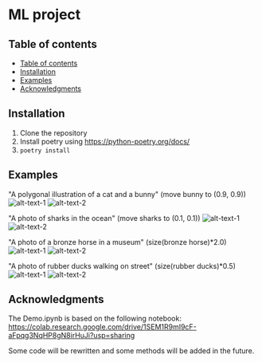 # ML project

## Table of contents
- [Table of contents](#table-of-contents)
- [Installation](#installation)
- [Examples](#examples)
- [Acknowledgments](#acknowledgments)

## Installation
1. Clone the repository
2. Install poetry using https://python-poetry.org/docs/
3. ```poetry install```

## Examples
"A polygonal illustration of a cat and a bunny" (move bunny to (0.9, 0.9))
![alt-text-1](imgs/bunny_orig.jpeg "title-1") ![alt-text-2](imgs/bunny_move1.jpeg "title-2")

"A photo of sharks in the ocean" (move sharks to (0.1, 0.1))
![alt-text-1](imgs/sharks_orig.jpeg "title-1") ![alt-text-2](imgs/sharks_move2.jpeg "title-2")

"A photo of a bronze horse in a museum" (size(bronze horse)*2.0)
![alt-text-1](imgs/horse_orig.jpeg "title-1") ![alt-text-2](imgs/horse_size1.jpeg "title-2")

"A photo of rubber ducks walking on street" (size(rubber ducks)*0.5)
![alt-text-1](imgs/ducks_orig.jpeg "title-1") ![alt-text-2](imgs/ducks_size2.jpeg "title-2")

## Acknowledgments
The Demo.ipynb is based on the following notebook: https://colab.research.google.com/drive/1SEM1R9mI9cF-aFpqg3NqHP8gN8irHuJi?usp=sharing

Some code will be rewritten and some methods will be added in the future.
